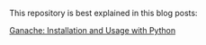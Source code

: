 This repository is best explained in this blog posts:

[Ganache: Installation and Usage with Python](https://blog.agilephd.com/posts/ganache/)